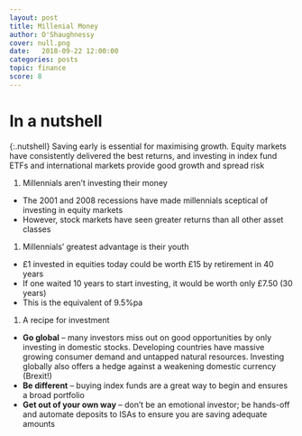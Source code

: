 ```yaml
---
layout: post
title: Millenial Money
author: O'Shaughnessy
cover: null.png
date:   2018-09-22 12:00:00
categories: posts
topic: finance
score: 8
---
```


# In a nutshell

{:.nutshell}
Saving early is essential for maximising growth. Equity markets have
consistently delivered the best returns, and investing in index fund
ETFs and international markets provide good growth and spread risk

1.  Millennials aren’t investing their money
-   The 2001 and 2008 recessions have made millennials sceptical of
    investing in equity markets
-   However, stock markets have seen greater returns than all other
    asset classes

1.  Millennials’ greatest advantage is their youth
-   £1 invested in equities today could be worth £15 by retirement in 40
    years
-   If one waited 10 years to start investing, it would be worth only
    £7.50 (30 years)
-   This is the equivalent of 9.5%pa

1.  A recipe for investment
-   **Go global** – many investors miss out on good opportunities by
    only investing in domestic stocks. Developing countries have massive
    growing consumer demand and untapped natural resources. Investing
    globally also offers a hedge against a weakening domestic currency
    (Brexit!)
-   **Be different** – buying index funds are a great way to begin and
    ensures a broad portfolio
-   **Get out of your own way** – don’t be an emotional investor; be
    hands-off and automate deposits to ISAs to ensure you are saving
    adequate amounts